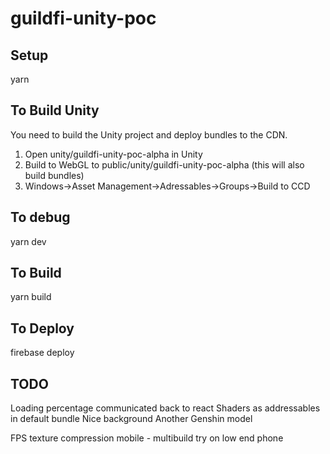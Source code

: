 # guildfi-unity-poc

## Setup

yarn

## To Build Unity

You need to build the Unity project and deploy bundles to the CDN.

1. Open unity/guildfi-unity-poc-alpha in Unity
2. Build to WebGL to public/unity/guildfi-unity-poc-alpha (this will also build bundles)
3. Windows->Asset Management->Adressables->Groups->Build to CCD

## To debug

yarn dev

## To Build

yarn build

## To Deploy

firebase deploy

## TODO
Loading percentage communicated back to react
Shaders as addressables in default bundle
Nice background
Another Genshin model

FPS
texture compression mobile - multibuild
try on low end phone
